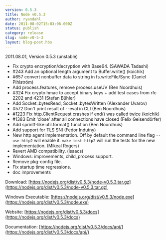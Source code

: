 ```yaml
---
version: 0.5.3
title: Node v0.5.3
author: ryandahl
date: 2011-08-02T15:03:06.000Z
status: publish
category: release
slug: node-v0-5-3
layout: blog-post.hbs
---
```


2011.08.01, Version 0.5.3 (unstable)

* Fix crypto encryption/decryption with Base64. (SAWADA Tadashi)
* #243 Add an optional length argument to Buffer.write() (koichik)
* #657 convert nonbuffer data to string in fs.writeFile/Sync (Daniel Pihlström)
* Add process.features, remove process.useUV (Ben Noordhuis)
* #324 Fix crypto hmac to accept binary keys + add test cases from rfc 2202 and 4231 (Stefan Bühler)
* Add Socket::bytesRead, Socket::bytesWritten (Alexander Uvarov)
* #572 Don't print result of --eval in CLI (Ben Noordhuis)
* #1223 Fix http.ClientRequest crashes if end() was called twice (koichik)
* #1383 Emit 'close' after all connections have closed (Felix Geisendörfer)
* Add sprintf-like util.format() function (Ben Noordhuis)
* Add support for TLS SNI (Fedor Indutny)
* New http agent implementation. Off by default the command line flag `--use-http2` will enable it. `make test-http2` will run the tests for the new implementation. (Mikeal Rogers)
* Revert AMD compatibility. (isaacs)
* Windows: improvements, child\_process support.
* Remove pkg-config file.
* Fix startup time regressions.
* doc improvements

Download: [https://nodejs.org/dist/v0.5.3/node-v0.5.3.tar.gz](https://nodejs.org/dist/v0.5.3/node-v0.5.3.tar.gz)

Windows Executable: [https://nodejs.org/dist/v0.5.3/node.exe](https://nodejs.org/dist/v0.5.3/node.exe)

Website: [https://nodejs.org/dist/v0.5.3/docs](https://nodejs.org/dist/v0.5.3/docs)

Documentation: [https://nodejs.org/dist/v0.5.3/docs/api/](https://nodejs.org/dist/v0.5.3/docs/api/)
